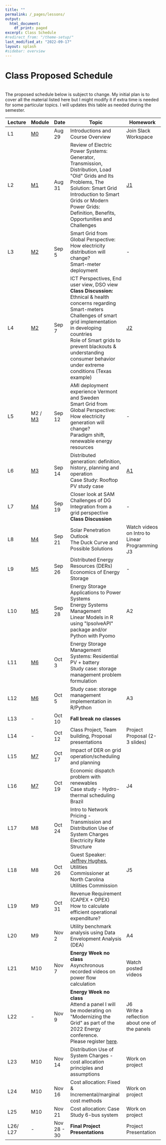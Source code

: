 ```yaml
---
title: ""
permalink: /_pages/lessons/
output:
  html_document:
    df_print: paged
excerpt: Class Schedule
#redirect_from: "/theme-setup/"
last_modified_at: "2022-09-17"
layout: splash
#sidebar: overview
---
```


# Class Proposed Schedule
<br>
The proposed schedule below is subject to change. My initial plan is to cover all the material listed here but I might modify it if extra time is needed for some particular topics. I will updates this table as needed during the semester.


| Lecture | Module |   Date  | Topic | Homework |
|----|----|--------|--------------|----|
| L1 | <a href="/_pages/modulelist/" > M0 </a> | Aug 29 | Introductions and Course Overview  | Join Slack Workspace |
| L2 |   <a href="/docs/modules/M1/" > M1 </a> | Aug 31 | Review of Electric Power Systems: Generator, Transmission, Distribution, Load <br> "Old" Grids and Its Problems, The Solution: Smart Grid <br> Introduction to Smart Grids or Modern Power Grids: Definition, Benefits, Opportunities and Challenges | [J1](https://sakai.duke.edu/portal/site/fc198b90-9d77-4c6b-8708-c9d0d044be5b/tool/26e522a4-84f3-4d97-9ad5-a7c405e8ea92/discussionForum/message/dfAllMessages)  |
| L3 | <a href="/docs/modules/M2/" > M2 </a> | Sep 5 | Smart Grid from Global Perspective: How electricity distribution will change? <br> Smart-meter deployment |- |
| L4 | <a href="/docs/modules/M2/" > M2 </a> | Sep 7 |  ICT Perspectives, End user view, DSO view <br> **Class Discussion:** Ethnical & health concerns regarding Smart-meters <br> Challenges of smart grid implementation in developing countries <br> Role of Smart grids to prevent blackouts & understanding consumer behavior under extreme conditions (Texas example) |[J2](https://sakai.duke.edu/portal/site/fc198b90-9d77-4c6b-8708-c9d0d044be5b/tool/26e522a4-84f3-4d97-9ad5-a7c405e8ea92/discussionForum/message/dfAllMessages) |
| L5 | M2 / <a href="/docs/modules/M3/" > M3 </a> | Sep 12 | AMI deployment experience Vermont and Sweden <br> Smart Grid from Global Perspective: How electricity generation will change? <br> Paradigm shift, renewable energy resources | - |
| L6 | <a href="/docs/modules/M3/" > M3 </a> | Sep 14 |  Distributed generation: definition, history, planning and operation <br> Case Study: Rooftop PV study case | [A1](https://sakai.duke.edu/portal/site/fc198b90-9d77-4c6b-8708-c9d0d044be5b/tool/bf736605-42a0-41a8-987a-754e3066d785?panel=Main) |
| L7 | <a href="/docs/modules/M4/" > M4 </a> | Sep 19 |  Closer look at SAM <br> Challenges of DG Integration from a grid perspective <br> **Class Discussion**   | - |
| L8 | <a href="/docs/modules/M4/" > M4 </a> | Sep 21 | Solar Penetration Outlook <br> The Duck Curve and Possible Solutions | Watch videos on Intro to Linear Programming <br> J3 |
| L9 | <a href="/docs/modules/M5/" > M5 </a> | Sep 26 | Distributed Energy Resources (DERs) <br> Economics of Energy Storage | - |
| L10 | <a href="/docs/modules/M5/" > M5 </a> | Sep 28 | Energy Storage Applications to Power Systems <br> Energy Systems Management <br> Linear Models in R using "lpsolveAPI" package and/or Python with Pyomo | A2 |
| L11 | <a href="/docs/modules/M6/" > M6 </a> | Oct 3 | Energy Storage Management Systems:  Residential PV + battery <br> Study case: storage management problem formulation |  |
| L12 | <a href="/docs/modules/M6/" > M6 </a> | Oct 5 | Study case: storage management implementation in R/Python | A3 |
| L13 | - | Oct 10 | **Fall break no classes** |  |
| L14 | - | Oct 12 | Class Project, Team building, Proposal presentations | Project Proposal (2-3 slides) |
| L15 | <a href="/docs/modules/M7/" > M7 </a> | Oct 17 | Impact of DER on grid operation/scheduling and planning <br> |  |
| L16 | <a href="/docs/modules/M7/" > M7 </a> | Oct 19 | Economic dispatch problem with renewables <br> Case study - Hydro-thermal scheduling Brazil  | J4 |
| L17 | M8 | Oct 24 | Intro to Network Pricing - Transmission and Distribution Use of System Charges <br> Electricity Rate Structure |  |
| L18 | M8 | Oct 26 | Guest Speaker: [Jeffrey Hughes](https://www.linkedin.com/in/jeff-hughes-74b58912/), Utilities Commissioner at North Carolina Utilities Commission | J5 |
| L19 | M9 | Oct 31 | Revenue Requirement (CAPEX + OPEX) <br> How to calculate efficient operational expenditure? |  |
| L20 | M9 | Nov 2 | Utility benchmark analysis using Data Envelopment Analysis (DEA) | A4 |
| L21 | M10 | Nov 7 | **Energy Week no class** <br> Asynchronous recorded videos on power flow calculation  | Watch posted videos |
| L22 | - | Nov 9 | **Energy Week no class** <br> Attend a panel I will be moderating on "Modernizing the Grid" as part of the 2022 Energy conference. <br> Please register [here](https://www.eventbrite.com/e/14th-annual-duke-energy-conference-and-reception-tickets-415396852167).  |  J6 <br> Write a reflection about one of the panels |
| L23 | M10 | Nov 14 | Distribution Use of System Charges - cost allocation principles and assumptions  | Work on project |
| L24 | M10 | Nov 16 | Cost allocation: Fixed & Incremental/marginal cost methods <br>  | Work on project |
| L25 | M10 | Nov 21  | Cost allocation: Case Study 6-bus system | Work on project |
| L26/ <br> L27 | - | Nov 28 - 30 |  **Final Project Presentations** | Project Presentation |
